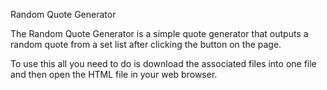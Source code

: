 Random Quote Generator

The Random Quote Generator is a simple quote generator that outputs a random quote from a set list after clicking the button on the page. 

To use this all you need to do is download the associated files into one file and then open the HTML file in your web browser. 
